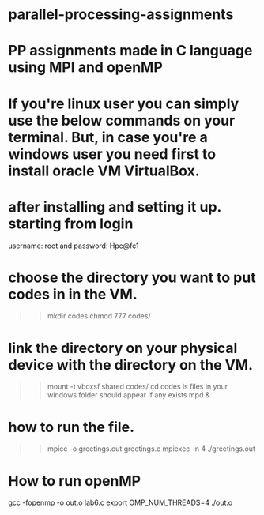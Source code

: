 # parallel-processing-assignments
# PP assignments made in C language using MPI and openMP
# If you're linux user you can simply use the below commands on your terminal. But, in case you're a windows user you need first to install oracle VM VirtualBox.
# after installing and setting it up. starting from login
username: root and password: Hpc@fc1
# choose the directory you want to put codes in in the VM.
>>mkdir codes
>>chmod 777 codes/
# link the directory on your physical device with the directory on the VM.
>>mount -t vboxsf shared codes/
>>cd codes
>>ls
files in your windows folder should appear if any exists
>>mpd &
# how to run the file.
>>mpicc -o greetings.out greetings.c
>>mpiexec -n 4 ./greetings.out 


# How to run openMP
gcc -fopenmp -o out.o lab6.c
export OMP_NUM_THREADS=4
./out.o
